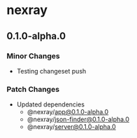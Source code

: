 # nexray

## 0.1.0-alpha.0

### Minor Changes

-   Testing changeset push

### Patch Changes

-   Updated dependencies
    -   @nexray/app@0.1.0-alpha.0
    -   @nexray/json-finder@0.1.0-alpha.0
    -   @nexray/server@0.1.0-alpha.0
